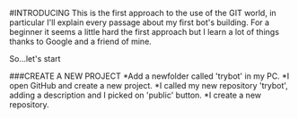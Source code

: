 #INTRODUCING
This is the first approach to the use of the GIT world, in particular I'll
explain every passage about my first bot's building.
For a beginner it seems a little hard the first approach but I learn a lot of
things thanks to Google and a friend of mine.

So...let's start

###CREATE A  NEW PROJECT
*Add a newfolder called 'trybot' in my PC.
*I open GitHub and create a new project.
*I called my new repository 'trybot', adding a description and I picked on
 'public' button.
*I create a new repository.
